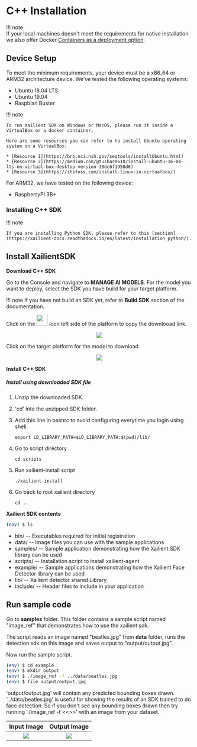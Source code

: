 # C++ Installation

!!! note      
      If your local machines doesn't meet the requirements for native installation we also offer Docker [Containers as a deployment option](https://xailient-docs.readthedocs.io/en/latest/container/).


## Device Setup

To meet the minimum requirements, your device must be a x86_64 or ARM32 architecture device. We've tested the following operating systems:

* Ubuntu 18.04 LTS
* Ubuntu 19.04
* Raspbian Buster

!!! note

    To run Xailient SDK on Windows or MacOS, please run it inside a VirtualBox or a docker container.

    Here are some resources you can refer to to install Ubuntu operating system on a VirtualBox:

    * [Resource 1](https://brb.nci.nih.gov/seqtools/installUbuntu.html)
    * [Resource 2](https://medium.com/@tushar0618/install-ubuntu-16-04-lts-on-virtual-box-desktop-version-30dc6f1958d0)
    * [Resource 3](https://itsfoss.com/install-linux-in-virtualbox/)


For ARM32, we have tested on the following device:

* RaspberryPi 3B+

### Installing C++ SDK

!!! note

    If you are installing Python SDK, please refer to this [section](https://xailient-docs.readthedocs.io/en/latest/installation_python/).


## Install XailientSDK

__Download C++ SDK__

Go to the Console and navigate to __MANAGE AI MODELS__. For the model you want to deploy, select the SDK you have build for your target platform. 

!!! note
    If you have not build an SDK yet, refer to __Build SDK__ section of the documentation.

Click on the <img src="../img/console/AI Models/Copy.png" height=30 width=30> icon left side of the platform to copy the downlooad link.

<p align="center">
<img src="../img/console/AI Models/PreTrainedModels-SDKBuilt-copy.png">
</p>

Click on the target platform for the model to download.

<p align="center">
<img src="../img/console/AI Models/PreTrainedModels-SDKBuilt-downlaod.png">
</p>

__Install C++ SDK__

##### Install using downloaded SDK file

1. Unzip the downloaded SDK.

2. 'cd' into the unzipped SDK folder.

3. Add this line in bashrc to avoid configuring everytime you login using shell.

    ```
    export LD_LIBRARY_PATH=$LD_LIBRARY_PATH:$(pwd)/lib/
    ```

4. Go to script directory 

    ```
    cd scripts
    ```

5. Run xailient-install script

    ```
    ./xailient-install
    ```

6. Go back to root xailient directory 
    
    ```
    cd ..
    ```


__Xailient SDK contents__

```bash
(env) $ ls
```

* bin/ -- Executables required for initial registration
* data/ -- Image files you can use with the sample applications
* samples/ -- Sample application demonstrating how the Xailient SDK library can be used
* scripts/ -- Installation script to install xailient-agent
* example/  -- Sample applications demonstrating how the Xailient Face Detector library can be used
* lib/      -- Xailient detector shared Library 
* include/  -- Header files to include in your application


## Run sample code

Go to __samples__ folder. This folder contains a sample script named "image_ref" that demonstrates how to use the xailient sdk. 

The script reads an image named "beatles.jpg" from __data__ folder, runs the detection sdk on this image and saves output to "output/output.jpg".

Now run the sample script.

```bash
(env) $ cd example
(env) $ mkdir output
(env) $ ./image_ref -f ../data/beatles.jpg
(env) $ file output/output.jpg
```

'output/output.jpg' will contain any predicted bounding boxes drawn. '../data/beatles.jpg' is useful for showing the results of an SDK trained to do face detection. So if you don't see any bounding boxes drawn then try running './image_ref -f <<<path to your image>>>' with an image from your dataset.


Input Image | Output Image
:-------------------------:|:-------------------------:
![](../img/x86_64/beatles.jpg)   |  ![](../img/x86_64/beatles_output.jpg)
